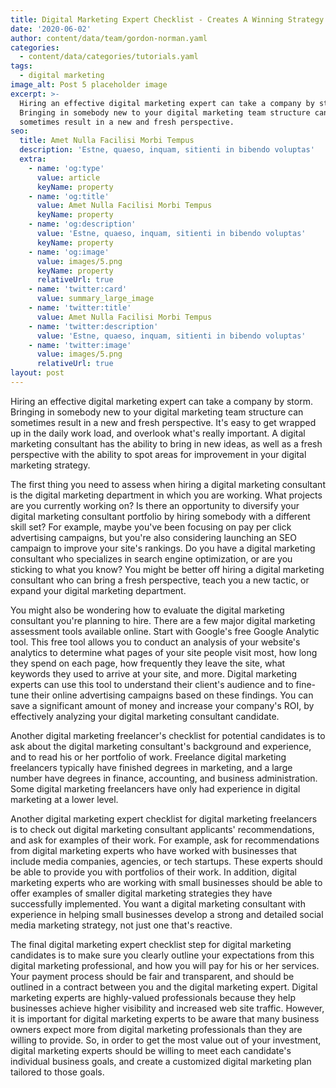 ```yaml
---
title: Digital Marketing Expert Checklist - Creates A Winning Strategy
date: '2020-06-02'
author: content/data/team/gordon-norman.yaml
categories:
  - content/data/categories/tutorials.yaml
tags:
  - digital marketing
image_alt: Post 5 placeholder image
excerpt: >-
  Hiring an effective digital marketing expert can take a company by storm.
  Bringing in somebody new to your digital marketing team structure can
  sometimes result in a new and fresh perspective.
seo:
  title: Amet Nulla Facilisi Morbi Tempus
  description: 'Estne, quaeso, inquam, sitienti in bibendo voluptas'
  extra:
    - name: 'og:type'
      value: article
      keyName: property
    - name: 'og:title'
      value: Amet Nulla Facilisi Morbi Tempus
      keyName: property
    - name: 'og:description'
      value: 'Estne, quaeso, inquam, sitienti in bibendo voluptas'
      keyName: property
    - name: 'og:image'
      value: images/5.png
      keyName: property
      relativeUrl: true
    - name: 'twitter:card'
      value: summary_large_image
    - name: 'twitter:title'
      value: Amet Nulla Facilisi Morbi Tempus
    - name: 'twitter:description'
      value: 'Estne, quaeso, inquam, sitienti in bibendo voluptas'
    - name: 'twitter:image'
      value: images/5.png
      relativeUrl: true
layout: post
---
```

Hiring an effective digital marketing expert can take a company by storm. Bringing in somebody new to your digital marketing team structure can sometimes result in a new and fresh perspective. It's easy to get wrapped up in the daily work load, and overlook what's really important. A digital marketing consultant has the ability to bring in new ideas, as well as a fresh perspective with the ability to spot areas for improvement in your digital marketing strategy.

The first thing you need to assess when hiring a digital marketing consultant is the digital marketing department in which you are working. What projects are you currently working on? Is there an opportunity to diversify your digital marketing consultant portfolio by hiring somebody with a different skill set? For example, maybe you've been focusing on pay per click advertising campaigns, but you're also considering launching an SEO campaign to improve your site's rankings. Do you have a digital marketing consultant who specializes in search engine optimization, or are you sticking to what you know? You might be better off hiring a digital marketing consultant who can bring a fresh perspective, teach you a new tactic, or expand your digital marketing department.

You might also be wondering how to evaluate the digital marketing consultant you're planning to hire. There are a few major digital marketing assessment tools available online. Start with Google's free Google Analytic tool. This free tool allows you to conduct an analysis of your website's analytics to determine what pages of your site people visit most, how long they spend on each page, how frequently they leave the site, what keywords they used to arrive at your site, and more. Digital marketing experts can use this tool to understand their client's audience and to fine-tune their online advertising campaigns based on these findings. You can save a significant amount of money and increase your company's ROI, by effectively analyzing your digital marketing consultant candidate.

Another digital marketing freelancer's checklist for potential candidates is to ask about the digital marketing consultant's background and experience, and to read his or her portfolio of work. Freelance digital marketing freelancers typically have finished degrees in marketing, and a large number have degrees in finance, accounting, and business administration. Some digital marketing freelancers have only had experience in digital marketing at a lower level.

Another digital marketing expert checklist for digital marketing freelancers is to check out digital marketing consultant applicants' recommendations, and ask for examples of their work. For example, ask for recommendations from digital marketing experts who have worked with businesses that include media companies, agencies, or tech startups. These experts should be able to provide you with portfolios of their work. In addition, digital marketing experts who are working with small businesses should be able to offer examples of smaller digital marketing strategies they have successfully implemented. You want a digital marketing consultant with experience in helping small businesses develop a strong and detailed social media marketing strategy, not just one that's reactive.

The final digital marketing expert checklist step for digital marketing candidates is to make sure you clearly outline your expectations from this digital marketing professional, and how you will pay for his or her services. Your payment process should be fair and transparent, and should be outlined in a contract between you and the digital marketing expert. Digital marketing experts are highly-valued professionals because they help businesses achieve higher visibility and increased web site traffic. However, it is important for digital marketing experts to be aware that many business owners expect more from digital marketing professionals than they are willing to provide. So, in order to get the most value out of your investment, digital marketing experts should be willing to meet each candidate's individual business goals, and create a customized digital marketing plan tailored to those goals.
